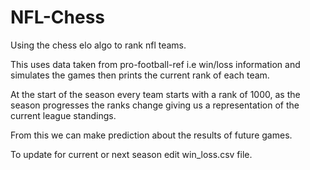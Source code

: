 <h1>NFL-Chess</h1>

Using the chess elo algo to rank nfl teams.

This uses data taken from pro-football-ref i.e win/loss information
and simulates the games then prints the current rank of each team.

At the start of the season every team starts with a rank of 1000,
as the season progresses the ranks change giving us a representation of the current league standings.

From this we can make prediction about the results of future games.

To update for current or next season edit win_loss.csv file.
